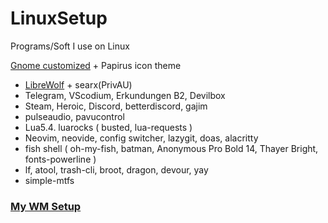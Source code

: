 # LinuxSetup
Programs/Soft I use on Linux

[Gnome customized](https://www.youtube.com/watch?v=zOUTasMuZl4) + Papirus icon theme
* [LibreWolf](https://www.youtube.com/watch?v=dwZpjKH8nbo) + searx(PrivAU)
* Telegram, VScodium, Erkundungen B2, Devilbox
* Steam, Heroic, Discord, betterdiscord, gajim
* pulseaudio, pavucontrol
* Lua5.4. luarocks ( busted, lua-requests )
* Neovim, neovide, config switcher, lazygit, doas, alacritty
* fish shell ( oh-my-fish, batman, Anonymous Pro Bold 14, Thayer Bright, fonts-powerline )
* lf, atool, trash-cli, broot, dragon, devour, yay
* simple-mtfs

### [My WM Setup](https://github.com/Good1Cheese/awesome)
